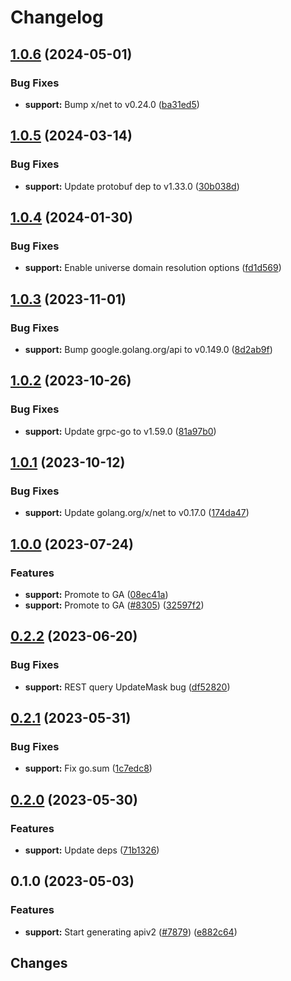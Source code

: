 # Changelog


## [1.0.6](https://github.com/googleapis/google-cloud-go/compare/support/v1.0.5...support/v1.0.6) (2024-05-01)


### Bug Fixes

* **support:** Bump x/net to v0.24.0 ([ba31ed5](https://github.com/googleapis/google-cloud-go/commit/ba31ed5fda2c9664f2e1cf972469295e63deb5b4))

## [1.0.5](https://github.com/googleapis/google-cloud-go/compare/support/v1.0.4...support/v1.0.5) (2024-03-14)


### Bug Fixes

* **support:** Update protobuf dep to v1.33.0 ([30b038d](https://github.com/googleapis/google-cloud-go/commit/30b038d8cac0b8cd5dd4761c87f3f298760dd33a))

## [1.0.4](https://github.com/googleapis/google-cloud-go/compare/support/v1.0.3...support/v1.0.4) (2024-01-30)


### Bug Fixes

* **support:** Enable universe domain resolution options ([fd1d569](https://github.com/googleapis/google-cloud-go/commit/fd1d56930fa8a747be35a224611f4797b8aeb698))

## [1.0.3](https://github.com/googleapis/google-cloud-go/compare/support/v1.0.2...support/v1.0.3) (2023-11-01)


### Bug Fixes

* **support:** Bump google.golang.org/api to v0.149.0 ([8d2ab9f](https://github.com/googleapis/google-cloud-go/commit/8d2ab9f320a86c1c0fab90513fc05861561d0880))

## [1.0.2](https://github.com/googleapis/google-cloud-go/compare/support/v1.0.1...support/v1.0.2) (2023-10-26)


### Bug Fixes

* **support:** Update grpc-go to v1.59.0 ([81a97b0](https://github.com/googleapis/google-cloud-go/commit/81a97b06cb28b25432e4ece595c55a9857e960b7))

## [1.0.1](https://github.com/googleapis/google-cloud-go/compare/support/v1.0.0...support/v1.0.1) (2023-10-12)


### Bug Fixes

* **support:** Update golang.org/x/net to v0.17.0 ([174da47](https://github.com/googleapis/google-cloud-go/commit/174da47254fefb12921bbfc65b7829a453af6f5d))

## [1.0.0](https://github.com/googleapis/google-cloud-go/compare/support/v0.2.2...support/v1.0.0) (2023-07-24)


### Features

* **support:** Promote to GA ([08ec41a](https://github.com/googleapis/google-cloud-go/commit/08ec41aba981874a7b86a9a941b07f9eb2fc6ce1))
* **support:** Promote to GA ([#8305](https://github.com/googleapis/google-cloud-go/issues/8305)) ([32597f2](https://github.com/googleapis/google-cloud-go/commit/32597f2c69f0f13f300a63e28146688319562342))

## [0.2.2](https://github.com/googleapis/google-cloud-go/compare/support/v0.2.1...support/v0.2.2) (2023-06-20)


### Bug Fixes

* **support:** REST query UpdateMask bug ([df52820](https://github.com/googleapis/google-cloud-go/commit/df52820b0e7721954809a8aa8700b93c5662dc9b))

## [0.2.1](https://github.com/googleapis/google-cloud-go/compare/support/v0.2.0...support/v0.2.1) (2023-05-31)


### Bug Fixes

* **support:** Fix go.sum ([1c7edc8](https://github.com/googleapis/google-cloud-go/commit/1c7edc8f6e9e485052f04c74756987861d825def))

## [0.2.0](https://github.com/googleapis/google-cloud-go/compare/support/v0.1.0...support/v0.2.0) (2023-05-30)


### Features

* **support:** Update deps ([71b1326](https://github.com/googleapis/google-cloud-go/commit/71b1326dd650d998703d788de6d982acebe1e121))

## 0.1.0 (2023-05-03)


### Features

* **support:** Start generating apiv2 ([#7879](https://github.com/googleapis/google-cloud-go/issues/7879)) ([e882c64](https://github.com/googleapis/google-cloud-go/commit/e882c647e58564bc6e4265d1424df22ab0eb0e2b))

## Changes
